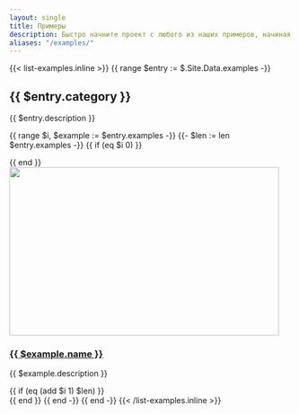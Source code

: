 ```yaml
---
layout: single
title: Примеры
description: Быстро начните проект с любого из наших примеров, начиная от использования частей фреймворка и заканчивая настраиваемыми компонентами и макетами.
aliases: "/examples/"
---
```


{{< list-examples.inline >}}
{{ range $entry := $.Site.Data.examples -}}
  <h2>{{ $entry.category }}</h2>
  <p>{{ $entry.description }}</p>

  {{ range $i, $example := $entry.examples -}}
    {{- $len := len $entry.examples -}}
    {{ if (eq $i 0) }}<div class="row">{{ end }}
      <div class="col-sm-6 col-md-4 col-xl-3 mb-3">
        <a href="/docs/{{ $.Site.Params.docs_version }}/examples/{{ $example.slug }}/">
          <img class="img-thumbnail mb-3" srcset="/docs/{{ $.Site.Params.docs_version }}/assets/img/examples/{{ $example.slug }}.png,
                                                  /docs/{{ $.Site.Params.docs_version }}/assets/img/examples/{{ $example.slug }}@2x.png 2x"
                                          src="/docs/{{ $.Site.Params.docs_version }}/assets/img/examples/{{ $example.slug }}.png"
                                          alt=""
                                          width="480" height="300"
                                          loading="lazy">
          <h3 class="h5 mb-1">{{ $example.name }}</h3>
        </a>
        <p class="text-muted">{{ $example.description }}</p>
      </div>
    {{ if (eq (add $i 1) $len) }}</div>{{ end }}
  {{ end -}}
{{ end -}}
{{< /list-examples.inline >}}
